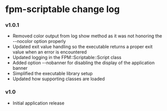 # fpm-scriptable change log

### v1.0.1

* Removed color output from log show method as it was not honoring the --nocolor option properly
* Updated exit value handling so the executable returns a proper exit value when an error is encountered
* Updated logging in the FPM::Scriptable::Script class
* Added option --nobanner for disabling the display of the application banner
* Simplified the executable library setup
* Updated how supporting classes are loaded

### v1.0

* Initial application release
